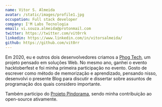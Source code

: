 ```yaml
---
name: Vitor S. Almeida
avatar: /static/images/profile1.jpg
occupation: Full stack developer
company: I'M Labs Tecnologia
email: vi.souza.almeida@protonmail.com
twitter: https://twitter.com/vit0rrk
linkedin: https://www.linkedin.com/in/vitorsalmeida/
github: https://github.com/vit0rr
---
```


Em 2020, eu e outros dois desenvolvedores criamos a [Phog Tech](https://phogtech.vercel.app/), um projeto pensado em soluções Web. No mesmo ano, ganhei o evento hacktoberfest e foi minha primeira participação no evento.
Gosto de escrever como método de memorização e aprendizado, pensando nisso, desenvolvi o presente Blog para discutir e dissertar sobre assuntos de programação dos quais considero importante.

Também participo do [Projeto Pindorama](https://github.com/Projeto-Pindorama), sendo minha contribuição ao open-source ativamente.
